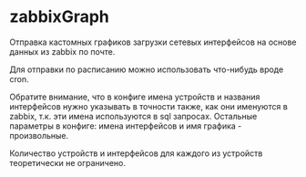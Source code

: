 # zabbixGraph

Отправка кастомных графиков загрузки сетевых интерфейсов на основе данных из zabbix по почте.

Для отправки по расписанию можно использовать что-нибудь вроде cron.

Обратите внимание, что в конфиге имена устройств и названия интерфейсов нужно указывать в точности также, как они именуются в zabbix, т.к. эти имена используются в sql запросах. Остальные параметры в конфиге: имена интерфейсов и имя графика - произвольные.

Количество устройств и интерфейсов для каждого из устройств теоретически не ограничено.
